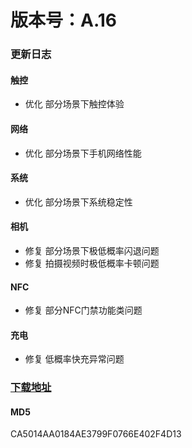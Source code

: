 # 版本号：A.16
### 更新日志
#### 触控
- 优化 部分场景下触控体验
#### 网络
- 优化 部分场景下手机网络性能
#### 系统
- 优化 部分场景下系统稳定性
#### 相机
- 修复 部分场景下极低概率闪退问题
- 修复 拍摄视频时极低概率卡顿问题
#### NFC
- 修复 部分NFC门禁功能类问题
#### 充电
- 修复 低概率快充异常问题
### [下载地址](https://download.c.realme.com/osupdate/RMX2121_11_OTA_0160_all_TqCvHaNV3beO.ozip)

#### MD5
CA5014AA0184AE3799F0766E402F4D13
